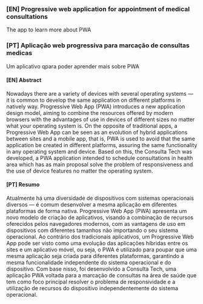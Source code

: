 ### [EN] Progressive web application for appointment of medical consultations
The app to learn more about PWA

 ### [PT] Aplicação web progressiva para marcação de consultas medicas 
Um aplicativo qpara poder aprender mais sobre PWA


 #### [EN] Abstract 
Nowadays there are a variety of devices with several operating systems — it is common to develop the same application on different platforms in natively way. Progressive Web App (PWA) introduces a new application design model, aiming to combine the resources offered by modern browsers with the advantages of use in devices of different sizes no matter what your operating system is. On the opposite of traditional apps, a Progressive Web App can be seen as an evolution of hybrid applications between sites and a mobile app, that is, PWA is used to avoid that the same application be created in different platforms, assuring the same functionality in any operating system and device. Based on this, the Consulta Tech was developed, a PWA application intended to schedule consultations in health area which has as main proposal solve the problem of responsiveness and the use of device features no matter the operating system.

 #### [PT]  Resumo
Atualmente há uma diversidade de dispositivos com sistemas operacionais diversos — é comum desenvolver a mesma aplicação em diferentes plataformas de forma nativa. Progressive Web App (PWA) apresenta um novo modelo de criação de aplicativos, visando a combinação de recursos oferecidos pelos navegadores modernos, com as vantagens de uso em dispositivos com diferentes tamanhos não importando o seu sistema operacional. Ao contrário dos tradicionais aplicativos, um Progressive Web App pode ser visto como uma evolução das aplicações híbridas entre os sites e um aplicativo móvel, ou seja, o PWA é utilizado para poupar que uma mesma aplicação seja criada para diferentes plataformas, garantindo a mesma funcionalidade independente do sistema operacional e do dispositivo. Com base nisso, foi desenvolvido a Consulta Tech, uma aplicação PWA voltada para a marcação de consultas na área de saúde que tem como foco principal resolver o problema de responsividade e a utilização de recursos do dispositivo independentemente do sistema operacional.

